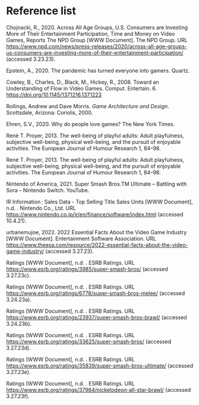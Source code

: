 # Reference list

Chojnacki, R., 2020. Across All Age Groups, U.S. Consumers are Investing More of Their Entertainment Participation, Time and Money on Video Games, Reports The NPD Group \[WWW Document]. The NPD Group. URL https://www.npd.com/news/press-releases/2020/across-all-age-groups-us-consumers-are-investing-more-of-their-entertainment-participation/ (accessed 3.23.23).

Epstein, A., 2020. The pandemic has turned everyone into gamers. Quartz.

Cowley, B., Charles, D., Black, M., Hickey, R., 2008. Toward an Understanding of Flow in Video Games. Comput. Entertain. 6. https://doi.org/10.1145/1371216.1371223

Rollings, Andrew and Dave Morris. _Game Architecture and Design_. Scottsdale, Arizona: Coriolis, 2000.

Ehren, S.V., 2020. Why do people love games? The New York Times.

René T. Proyer, 2013. The well-being of playful adults: Adult playfulness, subjective well-being, physical well-being, and the pursuit of enjoyable activities. The European Journal of Humour Research 1, 84–98.

René T. Proyer, 2013. The well-being of playful adults: Adult playfulness, subjective well-being, physical well-being, and the pursuit of enjoyable activities. The European Journal of Humour Research 1, 84–98.

Nintendo of America, 2021. Super Smash Bros.TM Ultimate – Battling with Sora – Nintendo Switch. YouTube.

IR Information : Sales Data - Top Selling Title Sales Units \[WWW Document], n.d. . Nintendo Co., Ltd. URL https://www.nintendo.co.jp/ir/en/finance/software/index.html (accessed 10.4.21).

urbanemujoe, 2022. 2022 Essential Facts About the Video Game Industry \[WWW Document]. Entertainment Software Association. URL https://www.theesa.com/resource/2022-essential-facts-about-the-video-game-industry/ (accessed 3.27.23).

Ratings \[WWW Document], n.d. . ESRB Ratings. URL https://www.esrb.org/ratings/3985/super-smash-bros/ (accessed 3.27.23c).

Ratings \[WWW Document], n.d. . ESRB Ratings. URL https://www.esrb.org/ratings/6778/super-smash-bros-melee/ (accessed 3.24.23a).

Ratings \[WWW Document], n.d. . ESRB Ratings. URL https://www.esrb.org/ratings/23937/super-smash-bros-brawl/ (accessed 3.24.23b).

Ratings \[WWW Document], n.d. . ESRB Ratings. URL https://www.esrb.org/ratings/33625/super-smash-bros/ (accessed 3.27.23d).

Ratings \[WWW Document], n.d. . ESRB Ratings. URL https://www.esrb.org/ratings/35839/super-smash-bros-ultimate/ (accessed 3.27.23e).

Ratings \[WWW Document], n.d. . ESRB Ratings. URL https://www.esrb.org/ratings/37984/nickelodeon-all-star-brawl/ (accessed 3.27.23f).
